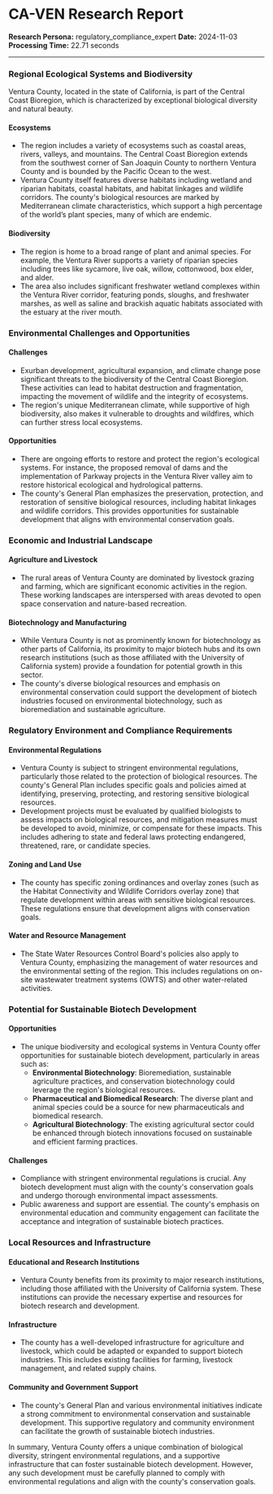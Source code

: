 # CA-VEN Research Report

**Research Persona:** regulatory_compliance_expert
**Date:** 2024-11-03
**Processing Time:** 22.71 seconds

---

### Regional Ecological Systems and Biodiversity

Ventura County, located in the state of California, is part of the Central Coast Bioregion, which is characterized by exceptional biological diversity and natural beauty.

#### Ecosystems
- The region includes a variety of ecosystems such as coastal areas, rivers, valleys, and mountains. The Central Coast Bioregion extends from the southwest corner of San Joaquin County to northern Ventura County and is bounded by the Pacific Ocean to the west.
- Ventura County itself features diverse habitats including wetland and riparian habitats, coastal habitats, and habitat linkages and wildlife corridors. The county's biological resources are marked by Mediterranean climate characteristics, which support a high percentage of the world’s plant species, many of which are endemic.

#### Biodiversity
- The region is home to a broad range of plant and animal species. For example, the Ventura River supports a variety of riparian species including trees like sycamore, live oak, willow, cottonwood, box elder, and alder.
- The area also includes significant freshwater wetland complexes within the Ventura River corridor, featuring ponds, sloughs, and freshwater marshes, as well as saline and brackish aquatic habitats associated with the estuary at the river mouth.

### Environmental Challenges and Opportunities

#### Challenges
- Exurban development, agricultural expansion, and climate change pose significant threats to the biodiversity of the Central Coast Bioregion. These activities can lead to habitat destruction and fragmentation, impacting the movement of wildlife and the integrity of ecosystems.
- The region's unique Mediterranean climate, while supportive of high biodiversity, also makes it vulnerable to droughts and wildfires, which can further stress local ecosystems.

#### Opportunities
- There are ongoing efforts to restore and protect the region's ecological systems. For instance, the proposed removal of dams and the implementation of Parkway projects in the Ventura River valley aim to restore historical ecological and hydrological patterns.
- The county's General Plan emphasizes the preservation, protection, and restoration of sensitive biological resources, including habitat linkages and wildlife corridors. This provides opportunities for sustainable development that aligns with environmental conservation goals.

### Economic and Industrial Landscape

#### Agriculture and Livestock
- The rural areas of Ventura County are dominated by livestock grazing and farming, which are significant economic activities in the region. These working landscapes are interspersed with areas devoted to open space conservation and nature-based recreation.

#### Biotechnology and Manufacturing
- While Ventura County is not as prominently known for biotechnology as other parts of California, its proximity to major biotech hubs and its own research institutions (such as those affiliated with the University of California system) provide a foundation for potential growth in this sector.
- The county's diverse biological resources and emphasis on environmental conservation could support the development of biotech industries focused on environmental biotechnology, such as bioremediation and sustainable agriculture.

### Regulatory Environment and Compliance Requirements

#### Environmental Regulations
- Ventura County is subject to stringent environmental regulations, particularly those related to the protection of biological resources. The county's General Plan includes specific goals and policies aimed at identifying, preserving, protecting, and restoring sensitive biological resources.
- Development projects must be evaluated by qualified biologists to assess impacts on biological resources, and mitigation measures must be developed to avoid, minimize, or compensate for these impacts. This includes adhering to state and federal laws protecting endangered, threatened, rare, or candidate species.

#### Zoning and Land Use
- The county has specific zoning ordinances and overlay zones (such as the Habitat Connectivity and Wildlife Corridors overlay zone) that regulate development within areas with sensitive biological resources. These regulations ensure that development aligns with conservation goals.

#### Water and Resource Management
- The State Water Resources Control Board's policies also apply to Ventura County, emphasizing the management of water resources and the environmental setting of the region. This includes regulations on on-site wastewater treatment systems (OWTS) and other water-related activities.

### Potential for Sustainable Biotech Development

#### Opportunities
- The unique biodiversity and ecological systems in Ventura County offer opportunities for sustainable biotech development, particularly in areas such as:
  - **Environmental Biotechnology**: Bioremediation, sustainable agriculture practices, and conservation biotechnology could leverage the region's biological resources.
  - **Pharmaceutical and Biomedical Research**: The diverse plant and animal species could be a source for new pharmaceuticals and biomedical research.
  - **Agricultural Biotechnology**: The existing agricultural sector could be enhanced through biotech innovations focused on sustainable and efficient farming practices.

#### Challenges
- Compliance with stringent environmental regulations is crucial. Any biotech development must align with the county's conservation goals and undergo thorough environmental impact assessments.
- Public awareness and support are essential. The county's emphasis on environmental education and community engagement can facilitate the acceptance and integration of sustainable biotech practices.

### Local Resources and Infrastructure

#### Educational and Research Institutions
- Ventura County benefits from its proximity to major research institutions, including those affiliated with the University of California system. These institutions can provide the necessary expertise and resources for biotech research and development.

#### Infrastructure
- The county has a well-developed infrastructure for agriculture and livestock, which could be adapted or expanded to support biotech industries. This includes existing facilities for farming, livestock management, and related supply chains.

#### Community and Government Support
- The county's General Plan and various environmental initiatives indicate a strong commitment to environmental conservation and sustainable development. This supportive regulatory and community environment can facilitate the growth of sustainable biotech industries.

In summary, Ventura County offers a unique combination of biological diversity, stringent environmental regulations, and a supportive infrastructure that can foster sustainable biotech development. However, any such development must be carefully planned to comply with environmental regulations and align with the county's conservation goals.